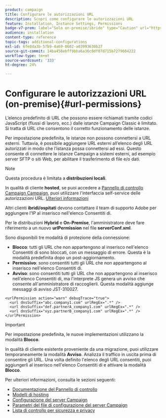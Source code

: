 ```yaml
---
product: campaign
title: Configurare le autorizzazioni URL
description: Scopri come configurare le autorizzazioni URL
feature: Installation, Instance Settings, Permissions
badge-v7-prem: label="Solo on-premise/ibrido" type="Caution" url="https://experienceleague.adobe.com/docs/campaign-classic/using/installing-campaign-classic/architecture-and-hosting-models/hosting-models-lp/hosting-models.html?lang=it" tooltip="Applicabile solo alle distribuzioni on-premise e ibride"
audience: installation
content-type: reference
topic-tags: additional-configurations
exl-id: 6fe8da3b-57b9-4a69-8602-a03993630b27
source-git-commit: 14ba450ebff9bba6a36c0df07d715b7279604222
workflow-type: tm+mt
source-wordcount: '333'
ht-degree: 24%

---
```


# Configurare le autorizzazioni URL (on-premise){#url-permissions}



L’elenco predefinito di URL che possono essere richiamati tramite codici JavaScript (flussi di lavoro, ecc.) dalle istanze Campaign Classic è limitato. Si tratta di URL che consentono il corretto funzionamento delle istanze.

Per impostazione predefinita, le istanze non possono connettersi a URL esterni. Tuttavia, è possibile aggiungere URL esterni all’elenco degli URL autorizzati in modo che l’istanza possa connettersi ad essi. Questo consente di connettere le istanze Campaign a sistemi esterni, ad esempio server SFTP o siti Web, per abilitare il trasferimento di file e/o dati.

>[!NOTE]
>
>Questa procedura è limitata a **distribuzioni locali**.
>
>In qualità di cliente **hosted**, se puoi accedere a [Pannello di controllo Campaign Campaign](https://experienceleague.adobe.com/docs/control-panel/using/control-panel-home.html?lang=it), puoi utilizzare l&#39;interfaccia self-service delle autorizzazioni URL. [Ulteriori informazioni](https://experienceleague.adobe.com/docs/control-panel/using/instances-settings/url-permissions.html?lang=it)
>
>Altri clienti **ibridi/ospitati** devono contattare il team di supporto Adobe per aggiungere l&#39;IP al inserisco nell&#39;elenco Consentiti di.
>

Per le distribuzioni **Hybrid** e **On-Premise**, l&#39;amministratore deve fare riferimento a un nuovo **urlPermission** nel file **serverConf.xml**.


Sono disponibili tre modalità di protezione della connessione:

* **Blocco**: tutti gli URL che non appartengono al inserisco nell&#39;elenco Consentiti di sono bloccati, con un messaggio di errore. Questa è la modalità predefinita dopo un post-aggiornamento.
* **Permissivo**: sono consentiti tutti gli URL che non appartengono al inserisco nell&#39;elenco Consentiti di.
* **Avviso**: sono consentiti tutti gli URL che non appartengono al inserisco nell&#39;elenco Consentiti di, ma l&#39;interprete JS genera un avviso che consente all&#39;amministratore di raccoglierli. Questa modalità aggiunge messaggi di avviso JST-310027.

```
<urlPermission action="warn" debugTrace="true">
  <url dnsSuffix="abc.company1.com" urlRegEx=".*" />
  <url dnsSuffix="def.partnerA_company1.com" urlRegEx=".*" />
  <url dnsSuffix="xyz.partnerB_company1.com" urlRegEx=".*" />
</urlPermission>
```

>[!IMPORTANT]
>
>Per impostazione predefinita, le nuove implementazioni utilizzano la modalità **Blocco**.
>
>In qualità di cliente esistente proveniente da una migrazione, puoi utilizzare temporaneamente la modalità **Avviso**. Analizza il traffico in uscita prima di consentire gli URL. Una volta definito l&#39;elenco degli URL consentiti, puoi aggiungerli al inserisco nell&#39;elenco Consentiti di e attivare la modalità **Blocco**.

Per ulteriori informazioni, consulta le sezioni seguenti:

* [Documentazione del Pannello di controllo](https://experienceleague.adobe.com/docs/control-panel/using/control-panel-home.html?lang=it)
* [Modelli di hosting](hosting-models.md)
* [Configurazione del server Campaign](configuring-campaign-server.md)
* [Parametri del file di configurazione del server Campaign](the-server-configuration-file.md)
* [Lista di controllo per sicurezza e privacy](get-started-security-privacy.md)
